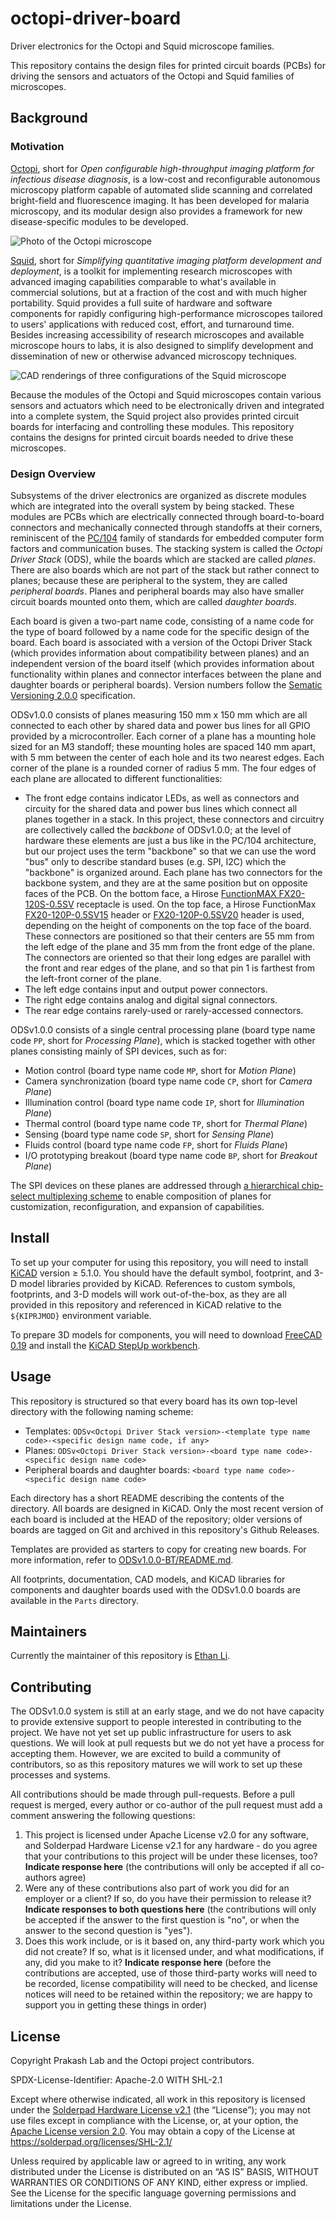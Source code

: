 # octopi-driver-board

Driver electronics for the Octopi and Squid microscope families.

This repository contains the design files for printed circuit boards (PCBs) for driving the sensors and actuators of the Octopi and Squid families of microscopes.

## Background

### Motivation

[Octopi](https://www.biorxiv.org/content/10.1101/684423v1), short for _Open configurable high-throughput imaging platform for infectious disease diagnosis_, is a low-cost and reconfigurable autonomous microscopy platform capable of automated slide scanning and correlated bright-field and fluorescence imaging. It has been developed for malaria microscopy, and its modular design also provides a framework for new disease-specific modules to be developed.

![Photo of the Octopi microscope](https://ethanj.li/static/96ba189e5d298b1b8b0ab666cba205b6/a24e6/octopi.jpg)

[Squid](https://squid-imaging.org/), short for _Simplifying quantitative imaging platform development and deployment_, is a toolkit for implementing research microscopes with advanced imaging capabilities comparable to what's available in commercial solutions, but at a fraction of the cost and with much higher portability. Squid provides a full suite of hardware and software components for rapidly configuring high-performance microscopes tailored to users' applications with reduced cost, effort, and turnaround time. Besides increasing accessibility of research microscopes and available microscope hours to labs, it is also designed to simplify development and dissemination of new or otherwise advanced microscopy techniques.

![CAD renderings of three configurations of the Squid microscope](https://ethanj.li/static/5ce8263b4c58000a8af6213b03295a68/ea60f/squid-configurations.png)

Because the modules of the Octopi and Squid microscopes contain various sensors and actuators which need to be electronically driven and integrated into a complete system, the Squid project also provides printed circuit boards for interfacing and controlling these modules. This repository contains the designs for printed circuit boards needed to drive these microscopes.

### Design Overview

Subsystems of the driver electronics are organized as discrete modules which are integrated into the overall system by being stacked. These modules are PCBs which are electrically connected through board-to-board connectors and mechanically connected through standoffs at their corners, reminiscent of the [PC/104](https://en.wikipedia.org/wiki/PC/104) family of standards for embedded computer form factors and communication buses. The stacking system is called the _Octopi Driver Stack_ (ODS), while the boards which are stacked are called _planes_. There are also boards which are not part of the stack but rather connect to planes; because these are peripheral to the system, they are called _peripheral boards_. Planes and peripheral boards may also have smaller circuit boards mounted onto them, which are called _daughter boards_.

Each board is given a two-part name code, consisting of a name code for the type of board followed by a name code for the specific design of the board. Each board is associated with a version of the Octopi Driver Stack (which provides information about compatibility between planes) and an independent version of the board itself (which provides information about functionality within planes and connector interfaces between the plane and daughter boards or peripheral boards). Version numbers follow the [Sematic Versioning 2.0.0](https://semver.org/) specification.

ODSv1.0.0 consists of planes measuring 150 mm x 150 mm which are all connected to each other by shared data and power bus lines for all GPIO provided by a microcontroller. Each corner of a plane has a mounting hole sized for an M3 standoff; these mounting holes are spaced 140 mm apart, with 5 mm between the center of each hole and its two nearest edges. Each corner of the plane is a rounded corner of radius 5 mm. The four edges of each plane are allocated to different functionalities:

- The front edge contains indicator LEDs, as well as connectors and circuity for the shared data and power bus lines which connect all planes together in a stack. In this project, these connectors and circuitry are collectively called the _backbone_ of ODSv1.0.0; at the level of hardware these elements are just a bus like in the PC/104 architecture, but our project uses the term "backbone" so that we can use the word "bus" only to describe standard buses (e.g. SPI, I2C) which the "backbone" is organized around. Each plane has two connectors for the backbone system, and they are at the same position but on opposite faces of the PCB. On the bottom face, a Hirose [FunctionMAX FX20-120S-0.5SV](https://www.hirose.com/product/p/CL0570-1105-6-00) receptacle is used. On the top face, a Hirose FunctionMax [FX20-120P-0.5SV15](https://www.hirose.com/product/p/CL0570-1005-1-00) header or [FX20-120P-0.5SV20](https://www.hirose.com/product/p/CL0570-1011-4-00) header is used, depending on the height of components on the top face of the board. These connectors are positioned so that their centers are 55 mm from the left edge of the plane and 35 mm from the front edge of the plane. The connectors are oriented so that their long edges are parallel with the front and rear edges of the plane, and so that pin 1 is farthest from the left-front corner of the plane.
- The left edge contains input and output power connectors.
- The right edge contains analog and digital signal connectors.
- The rear edge contains rarely-used or rarely-accessed connectors.

ODSv1.0.0 consists of a single central processing plane (board type name code `PP`, short for _Processing Plane_), which is stacked together with other planes consisting mainly of SPI devices, such as for:

- Motion control (board type name code `MP`, short for _Motion Plane_)
- Camera synchronization (board type name code `CP`, short for _Camera Plane_)
- Illumination control (board type name code `IP`, short for _Illumination Plane_)
- Thermal control (board type name code `TP`, short for _Thermal Plane_)
- Sensing (board type name code `SP`, short for _Sensing Plane_)
- Fluids control (board type name code `FP`, short for _Fluids Plane_)
- I/O prototyping breakout (board type name code `BP`, short for _Breakout Plane_)

The SPI devices on these planes are addressed through [a hierarchical chip-select multiplexing scheme](https://ethanj.li/posts/2021/01/unyielding-foundations#iteration-3-more-modularity-becomes-necessary) to enable composition of planes for customization, reconfiguration, and expansion of capabilities.

## Install

To set up your computer for using this repository, you will need to install [KiCAD](https://kicad.org/) version ≥ 5.1.0. You should have the default symbol, footprint, and 3-D model libraries provided by KiCAD. References to custom symbols, footprints, and 3-D models will work out-of-the-box, as they are all provided in this repository and referenced in KiCAD relative to the `${KIPRJMOD}` environment variable.

To prepare 3D models for components, you will need to download [FreeCAD 0.19](https://github.com/FreeCAD/FreeCAD/releases/tag/0.19_pre) and install the [KiCAD StepUp workbench](https://github.com/easyw/kicadStepUpMod).

## Usage

This repository is structured so that every board has its own top-level directory with the following naming scheme:

- Templates: `ODSv<Octopi Driver Stack version>-<template type name code>-<specific design name code, if any>`
- Planes: `ODSv<Octopi Driver Stack version>-<board type name code>-<specific design name code>`
- Peripheral boards and daughter boards: `<board type name code>-<specific design name code>`

Each directory has a short README describing the contents of the directory. All boards are designed in KiCAD. Only the most recent version of each board is included at the HEAD of the repository; older versions of boards are tagged on Git and archived in this repository's Github Releases.

Templates are provided as starters to copy for creating new boards. For more information, refer to [ODSv1.0.0-BT/README.md](ODSv1.0.0-BT/README.md).

All footprints, documentation, CAD models, and KiCAD libraries for components and daughter boards used with the ODSv1.0.0 boards are available in the `Parts` directory.

## Maintainers

Currently the maintainer of this repository is [Ethan Li](https://github.com/ethanjli).

## Contributing

The ODSv1.0.0 system is still at an early stage, and we do not have capacity to provide extensive support to people interested in contributing to the project. We have not yet set up public infrastructure for users to ask questions. We will look at pull requests but we do not yet have a process for accepting them. However, we are excited to build a community of contributors, so as this repository matures we will work to set up these processes and systems.

All contributions should be made through pull-requests. Before a pull request is merged, every author or co-author of the pull request must add a comment answering the following questions:

1. This project is licensed under Apache License v2.0 for any software, and Solderpad Hardware License v2.1 for any hardware - do you agree that your contributions to this project will be under these licenses, too? **Indicate response here** (the contributions will only be accepted if all co-authors agree)
2. Were any of these contributions also part of work you did for an employer or a client? If so, do you have their permission to release it? **Indicate responses to both questions here** (the contributions will only be accepted if the answer to the first question is "no", or when the answer to the second question is "yes").
3. Does this work include, or is it based on, any third-party work which you did not create? If so, what is it licensed under, and what modifications, if any, did you make to it? **Indicate response here** (before the contributions are accepted, use of those third-party works will need to be recorded, license compatibility will need to be checked, and license notices will need to be retained within the repository; we are happy to support you in getting these things in order)

## License

Copyright Prakash Lab and the Octopi project contributors.

SPDX-License-Identifier: Apache-2.0 WITH SHL-2.1

Except where otherwise indicated, all work in this repository is licensed under the [Solderpad Hardware License v2.1](LICENSE) (the “License”); you may not use files except in compliance with the License, or, at your option, the [Apache License version 2.0](LICENSE.Apache). You may obtain a copy of the License at https://solderpad.org/licenses/SHL-2.1/

Unless required by applicable law or agreed to in writing, any work distributed under the License is distributed on an “AS IS” BASIS, WITHOUT WARRANTIES OR CONDITIONS OF ANY KIND, either express or implied. See the License for the specific language governing permissions and limitations under the License.
